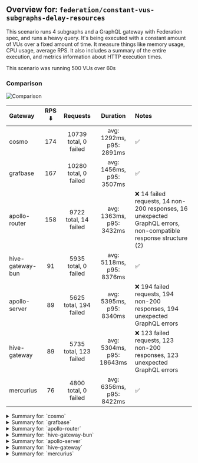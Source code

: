 ## Overview for: `federation/constant-vus-subgraphs-delay-resources`


This scenario runs 4 subgraphs and a GraphQL gateway with Federation spec, and runs a heavy query. It's being executed with a constant amount of VUs over a fixed amount of time. It measure things like memory usage, CPU usage, average RPS. It also includes a summary of the entire execution, and metrics information about HTTP execution times.


This scenario was running 500 VUs over 60s


### Comparison


<img src="https://imagedelivery.net/KYe9TScr4TldYHA48pczVg/2c241657-f56f-4044-6c28-37f63db5b600/public" alt="Comparison" />


| Gateway          | RPS ⬇️ |        Requests        |         Duration          | Notes                                                                                                           |
| :--------------- | :----: | :--------------------: | :-----------------------: | :-------------------------------------------------------------------------------------------------------------- |
| cosmo            |  174   | 10739 total, 0 failed  | avg: 1292ms, p95: 2891ms  | ✅                                                                                                               |
| grafbase         |  167   | 10280 total, 0 failed  | avg: 1456ms, p95: 3507ms  | ✅                                                                                                               |
| apollo-router    |  158   | 9722 total, 14 failed  | avg: 1363ms, p95: 3432ms  | ❌ 14 failed requests, 14 non-200 responses, 16 unexpected GraphQL errors, non-compatible response structure (2) |
| hive-gateway-bun |   91   |  5935 total, 0 failed  | avg: 5118ms, p95: 8376ms  | ✅                                                                                                               |
| apollo-server    |   89   | 5625 total, 194 failed | avg: 5395ms, p95: 8340ms  | ❌ 194 failed requests, 194 non-200 responses, 194 unexpected GraphQL errors                                     |
| hive-gateway     |   89   | 5735 total, 123 failed | avg: 5304ms, p95: 18643ms | ❌ 123 failed requests, 123 non-200 responses, 123 unexpected GraphQL errors                                     |
| mercurius        |   76   |  4800 total, 0 failed  | avg: 6356ms, p95: 8422ms  | ✅                                                                                                               |



<details>
  <summary>Summary for: `cosmo`</summary>

  **K6 Output**




```
     ✓ response code was 200
     ✓ no graphql errors
     ✓ valid response structure

     █ setup

     checks.........................: 100.00% ✓ 32157      ✗ 0    
     data_received..................: 943 MB  15 MB/s
     data_sent......................: 13 MB   207 kB/s
     http_req_blocked...............: avg=2.63ms   min=1.48µs  med=3.58µs   max=2.22s  p(90)=5.9µs    p(95)=172.26µs
     http_req_connecting............: avg=2.26ms   min=0s      med=0s       max=1.55s  p(90)=0s       p(95)=0s      
     http_req_duration..............: avg=1.29s    min=3.33ms  med=1.1s     max=7.54s  p(90)=2.25s    p(95)=2.89s   
       { expected_response:true }...: avg=1.29s    min=3.33ms  med=1.1s     max=7.54s  p(90)=2.25s    p(95)=2.89s   
     http_req_failed................: 0.00%   ✓ 0          ✗ 10739
     http_req_receiving.............: avg=271.08ms min=32.87µs med=83.56µs  max=6.94s  p(90)=1.04s    p(95)=1.82s   
     http_req_sending...............: avg=27.56ms  min=8.26µs  med=16.61µs  max=4.86s  p(90)=338.82µs p(95)=11.49ms 
     http_req_tls_handshaking.......: avg=0s       min=0s      med=0s       max=0s     p(90)=0s       p(95)=0s      
     http_req_waiting...............: avg=993.61ms min=3.15ms  med=953.27ms max=4.12s  p(90)=1.64s    p(95)=1.83s   
     http_reqs......................: 10739   174.150832/s
     iteration_duration.............: avg=2.81s    min=41.43ms med=2.44s    max=13.15s p(90)=5.24s    p(95)=6.36s   
     iterations.....................: 10719   173.826499/s
     vus............................: 326     min=326      max=500
     vus_max........................: 500     min=500      max=500
```


**Performance Overview**


<img src="https://imagedelivery.net/KYe9TScr4TldYHA48pczVg/e21d43c6-3498-4ce1-f89a-6a12ab344200/public" alt="Performance Overview" />


**Subgraphs Overview**


<img src="https://imagedelivery.net/KYe9TScr4TldYHA48pczVg/0f18af5b-cfb1-4118-ebda-62e0c7e35600/public" alt="Subgraphs Overview" />


**HTTP Overview**


<img src="https://imagedelivery.net/KYe9TScr4TldYHA48pczVg/c89a2a70-367d-464d-9a3d-aeee0dcfd100/public" alt="HTTP Overview" />


  </details>

<details>
  <summary>Summary for: `grafbase`</summary>

  **K6 Output**




```
     ✓ response code was 200
     ✓ no graphql errors
     ✓ valid response structure

     █ setup

     checks.........................: 100.00% ✓ 30780      ✗ 0    
     data_received..................: 903 MB  15 MB/s
     data_sent......................: 12 MB   198 kB/s
     http_req_blocked...............: avg=2.88ms   min=1.49µs  med=3.66µs  max=3.94s p(90)=5.96µs   p(95)=248.12µs
     http_req_connecting............: avg=1.74ms   min=0s      med=0s      max=2.43s p(90)=0s       p(95)=0s      
     http_req_duration..............: avg=1.45s    min=3.11ms  med=1.25s   max=7.95s p(90)=2.93s    p(95)=3.5s    
       { expected_response:true }...: avg=1.45s    min=3.11ms  med=1.25s   max=7.95s p(90)=2.93s    p(95)=3.5s    
     http_req_failed................: 0.00%   ✓ 0          ✗ 10280
     http_req_receiving.............: avg=338.48ms min=33.01µs med=88.23µs max=5.72s p(90)=1.25s    p(95)=1.97s   
     http_req_sending...............: avg=29.06ms  min=7.54µs  med=17.29µs max=5.51s p(90)=182.97µs p(95)=6.52ms  
     http_req_tls_handshaking.......: avg=0s       min=0s      med=0s      max=0s    p(90)=0s       p(95)=0s      
     http_req_waiting...............: avg=1.08s    min=3.04ms  med=1.01s   max=5.14s p(90)=1.97s    p(95)=2.44s   
     http_reqs......................: 10280   167.075394/s
     iteration_duration.............: avg=2.91s    min=26.2ms  med=2.5s    max=18.6s p(90)=5.63s    p(95)=6.85s   
     iterations.....................: 10260   166.750345/s
     vus............................: 239     min=239      max=500
     vus_max........................: 500     min=500      max=500
```


**Performance Overview**


<img src="https://imagedelivery.net/KYe9TScr4TldYHA48pczVg/d00f4f8c-cd44-46d7-c89d-5c4b77c6cc00/public" alt="Performance Overview" />


**Subgraphs Overview**


<img src="https://imagedelivery.net/KYe9TScr4TldYHA48pczVg/2c585f18-3141-45d9-1091-bdd5e340c500/public" alt="Subgraphs Overview" />


**HTTP Overview**


<img src="https://imagedelivery.net/KYe9TScr4TldYHA48pczVg/6d6d9e95-5712-476d-ba3e-a7d17a105600/public" alt="HTTP Overview" />


  </details>

<details>
  <summary>Summary for: `apollo-router`</summary>

  **K6 Output**




```
     ✗ response code was 200
      ↳  99% — ✓ 9688 / ✗ 14
     ✗ no graphql errors
      ↳  99% — ✓ 9686 / ✗ 16
     ✗ valid response structure
      ↳  99% — ✓ 9687 / ✗ 2

     █ setup

     checks.........................: 99.89% ✓ 29061     ✗ 32   
     data_received..................: 852 MB 14 MB/s
     data_sent......................: 12 MB  188 kB/s
     http_req_blocked...............: avg=8.6ms    min=1.62µs  med=3.76µs   max=3.7s   p(90)=6.29µs   p(95)=12.9ms 
     http_req_connecting............: avg=7.5ms    min=0s      med=0s       max=3.7s   p(90)=0s       p(95)=11.12ms
     http_req_duration..............: avg=1.36s    min=7.05ms  med=1.13s    max=7.43s  p(90)=2.68s    p(95)=3.43s  
       { expected_response:true }...: avg=1.36s    min=7.05ms  med=1.13s    max=7.43s  p(90)=2.68s    p(95)=3.43s  
     http_req_failed................: 0.14%  ✓ 14        ✗ 9708 
     http_req_receiving.............: avg=344.27ms min=0s      med=88.36µs  max=6.77s  p(90)=1.45s    p(95)=2.06s  
     http_req_sending...............: avg=37.64ms  min=7.65µs  med=17.87µs  max=5.16s  p(90)=322.23µs p(95)=20.54ms
     http_req_tls_handshaking.......: avg=0s       min=0s      med=0s       max=0s     p(90)=0s       p(95)=0s     
     http_req_waiting...............: avg=981.39ms min=6.97ms  med=886.14ms max=4.3s   p(90)=1.71s    p(95)=2.13s  
     http_reqs......................: 9722   158.16236/s
     iteration_duration.............: avg=3.06s    min=44.68ms med=2.74s    max=14.93s p(90)=5.8s     p(95)=6.79s  
     iterations.....................: 9702   157.83699/s
     vus............................: 168    min=168     max=500
     vus_max........................: 500    min=500     max=500
```


**Performance Overview**


<img src="https://imagedelivery.net/KYe9TScr4TldYHA48pczVg/11af5145-7c2a-4143-d5db-06cdbc6fe300/public" alt="Performance Overview" />


**Subgraphs Overview**


<img src="https://imagedelivery.net/KYe9TScr4TldYHA48pczVg/4222f6c8-b6f3-40c2-5678-6b25d2b7b800/public" alt="Subgraphs Overview" />


**HTTP Overview**


<img src="https://imagedelivery.net/KYe9TScr4TldYHA48pczVg/ae0177d9-b083-45d7-b8a6-6f5acf7cf600/public" alt="HTTP Overview" />


  </details>

<details>
  <summary>Summary for: `hive-gateway-bun`</summary>

  **K6 Output**




```
     ✓ response code was 200
     ✓ no graphql errors
     ✓ valid response structure

     █ setup

     checks.........................: 100.00% ✓ 17745     ✗ 0    
     data_received..................: 521 MB  8.0 MB/s
     data_sent......................: 7.0 MB  109 kB/s
     http_req_blocked...............: avg=1.17ms  min=1.78µs   med=4.22µs   max=307.07ms p(90)=12.11µs  p(95)=10.12ms 
     http_req_connecting............: avg=1.08ms  min=0s       med=0s       max=49.93ms  p(90)=0s       p(95)=9.83ms  
     http_req_duration..............: avg=5.11s   min=14.96ms  med=4.71s    max=11.15s   p(90)=7.72s    p(95)=8.37s   
       { expected_response:true }...: avg=5.11s   min=14.96ms  med=4.71s    max=11.15s   p(90)=7.72s    p(95)=8.37s   
     http_req_failed................: 0.00%   ✓ 0         ✗ 5935 
     http_req_receiving.............: avg=83.22ms min=41.49µs  med=108.35µs max=3.06s    p(90)=15.98ms  p(95)=575.44ms
     http_req_sending...............: avg=2.01ms  min=9.31µs   med=22.65µs  max=690.55ms p(90)=347.33µs p(95)=3.07ms  
     http_req_tls_handshaking.......: avg=0s      min=0s       med=0s       max=0s       p(90)=0s       p(95)=0s      
     http_req_waiting...............: avg=5.03s   min=14.71ms  med=4.67s    max=11.09s   p(90)=7.7s     p(95)=8.33s   
     http_reqs......................: 5935    91.46241/s
     iteration_duration.............: avg=5.29s   min=299.06ms med=4.83s    max=11.21s   p(90)=7.99s    p(95)=8.62s   
     iterations.....................: 5915    91.154197/s
     vus............................: 181     min=181     max=500
     vus_max........................: 500     min=500     max=500
```


**Performance Overview**


<img src="https://imagedelivery.net/KYe9TScr4TldYHA48pczVg/2aff7f03-3ded-4764-577d-4c3cd64b2200/public" alt="Performance Overview" />


**Subgraphs Overview**


<img src="https://imagedelivery.net/KYe9TScr4TldYHA48pczVg/06c61a87-f0f2-425c-e3a3-cf3e4d2fb400/public" alt="Subgraphs Overview" />


**HTTP Overview**


<img src="https://imagedelivery.net/KYe9TScr4TldYHA48pczVg/c1729e1a-1c1b-4c16-5f35-cd28d2a00600/public" alt="HTTP Overview" />


  </details>

<details>
  <summary>Summary for: `apollo-server`</summary>

  **K6 Output**




```
     ✗ response code was 200
      ↳  96% — ✓ 5411 / ✗ 194
     ✗ no graphql errors
      ↳  96% — ✓ 5411 / ✗ 194
     ✓ valid response structure

     █ setup

     checks.........................: 97.66% ✓ 16233     ✗ 388  
     data_received..................: 477 MB 7.6 MB/s
     data_sent......................: 6.7 MB 106 kB/s
     http_req_blocked...............: avg=4.28ms   min=1.44µs   med=2.95µs  max=108.89ms p(90)=11.56µs  p(95)=40.97ms 
     http_req_connecting............: avg=4.18ms   min=0s       med=0s      max=98.62ms  p(90)=0s       p(95)=40.43ms 
     http_req_duration..............: avg=5.39s    min=10.82ms  med=3.01s   max=1m0s     p(90)=3.65s    p(95)=8.33s   
       { expected_response:true }...: avg=3.44s    min=10.82ms  med=2.99s   max=59.48s   p(90)=3.45s    p(95)=4.15s   
     http_req_failed................: 3.44%  ✓ 194       ✗ 5431 
     http_req_receiving.............: avg=443.64µs min=0s       med=98.06µs max=184ms    p(90)=240.5µs  p(95)=535.19µs
     http_req_sending...............: avg=1.36ms   min=8.69µs   med=15.15µs max=41.76ms  p(90)=135.51µs p(95)=18.04ms 
     http_req_tls_handshaking.......: avg=0s       min=0s       med=0s      max=0s       p(90)=0s       p(95)=0s      
     http_req_waiting...............: avg=5.39s    min=10.74ms  med=3.01s   max=1m0s     p(90)=3.65s    p(95)=8.32s   
     http_reqs......................: 5625   89.119332/s
     iteration_duration.............: avg=5.44s    min=368.39ms med=3.03s   max=1m0s     p(90)=3.69s    p(95)=8.83s   
     iterations.....................: 5605   88.802464/s
     vus............................: 25     min=25      max=500
     vus_max........................: 500    min=500     max=500
```


**Performance Overview**


<img src="https://imagedelivery.net/KYe9TScr4TldYHA48pczVg/4a2285a0-7254-4501-7a29-76bfdad8a700/public" alt="Performance Overview" />


**Subgraphs Overview**


<img src="https://imagedelivery.net/KYe9TScr4TldYHA48pczVg/fe80f98f-eb09-46aa-e4b9-1e6428feb300/public" alt="Subgraphs Overview" />


**HTTP Overview**


<img src="https://imagedelivery.net/KYe9TScr4TldYHA48pczVg/db8a8613-fed5-42d3-10f0-d9a715f10800/public" alt="HTTP Overview" />


  </details>

<details>
  <summary>Summary for: `hive-gateway`</summary>

  **K6 Output**




```
     ✗ response code was 200
      ↳  97% — ✓ 5592 / ✗ 123
     ✗ no graphql errors
      ↳  97% — ✓ 5592 / ✗ 123
     ✓ valid response structure

     █ setup

     checks.........................: 98.55% ✓ 16776     ✗ 246  
     data_received..................: 493 MB 7.7 MB/s
     data_sent......................: 6.8 MB 106 kB/s
     http_req_blocked...............: avg=2.91ms  min=1.85µs   med=3.95µs  max=82.35ms  p(90)=12.81µs  p(95)=32.35ms
     http_req_connecting............: avg=2.85ms  min=0s       med=0s      max=82.32ms  p(90)=0s       p(95)=32.05ms
     http_req_duration..............: avg=5.3s    min=13.89ms  med=3.08s   max=1m0s     p(90)=4.92s    p(95)=18.64s 
       { expected_response:true }...: avg=4.1s    min=13.89ms  med=3.04s   max=59.85s   p(90)=4.53s    p(95)=6.22s  
     http_req_failed................: 2.14%  ✓ 123       ✗ 5612 
     http_req_receiving.............: avg=1.8ms   min=0s       med=87.36µs max=312.25ms p(90)=645.64µs p(95)=3.05ms 
     http_req_sending...............: avg=777.9µs min=8.21µs   med=20.71µs max=132.7ms  p(90)=428.38µs p(95)=3.16ms 
     http_req_tls_handshaking.......: avg=0s      min=0s       med=0s      max=0s       p(90)=0s       p(95)=0s     
     http_req_waiting...............: avg=5.3s    min=13.7ms   med=3.07s   max=1m0s     p(90)=4.92s    p(95)=18.63s 
     http_reqs......................: 5735   89.402296/s
     iteration_duration.............: avg=5.38s   min=351.04ms med=3.15s   max=1m0s     p(90)=5.03s    p(95)=18.78s 
     iterations.....................: 5715   89.090518/s
     vus............................: 43     min=43      max=500
     vus_max........................: 500    min=500     max=500
```


**Performance Overview**


<img src="https://imagedelivery.net/KYe9TScr4TldYHA48pczVg/d8dbe4dc-fcd5-4a78-649f-899ecb9ecb00/public" alt="Performance Overview" />


**Subgraphs Overview**


<img src="https://imagedelivery.net/KYe9TScr4TldYHA48pczVg/49c7d618-c682-4550-993a-d2febe199a00/public" alt="Subgraphs Overview" />


**HTTP Overview**


<img src="https://imagedelivery.net/KYe9TScr4TldYHA48pczVg/814d572d-6b9e-4fc9-16b2-efaf0a357200/public" alt="HTTP Overview" />


  </details>

<details>
  <summary>Summary for: `mercurius`</summary>

  **K6 Output**




```
     ✓ response code was 200
     ✓ no graphql errors
     ✓ valid response structure

     █ setup

     checks.........................: 100.00% ✓ 14340     ✗ 0    
     data_received..................: 421 MB  6.7 MB/s
     data_sent......................: 5.7 MB  91 kB/s
     http_req_blocked...............: avg=4.51ms  min=1.72µs   med=3.67µs  max=95.86ms p(90)=9.07ms   p(95)=40.93ms 
     http_req_connecting............: avg=4.4ms   min=0s       med=0s      max=91.66ms p(90)=8.66ms   p(95)=40.24ms 
     http_req_duration..............: avg=6.35s   min=11.42ms  med=6.3s    max=10.83s  p(90)=7.63s    p(95)=8.42s   
       { expected_response:true }...: avg=6.35s   min=11.42ms  med=6.3s    max=10.83s  p(90)=7.63s    p(95)=8.42s   
     http_req_failed................: 0.00%   ✓ 0         ✗ 4800 
     http_req_receiving.............: avg=15.87ms min=37.74µs  med=98.68µs max=1.22s   p(90)=263.16µs p(95)=727.03µs
     http_req_sending...............: avg=1.73ms  min=9.13µs   med=21.36µs max=42.69ms p(90)=201.97µs p(95)=22.46ms 
     http_req_tls_handshaking.......: avg=0s      min=0s       med=0s      max=0s      p(90)=0s       p(95)=0s      
     http_req_waiting...............: avg=6.33s   min=11.35ms  med=6.3s    max=10.83s  p(90)=7.63s    p(95)=8.42s   
     http_reqs......................: 4800    76.38269/s
     iteration_duration.............: avg=6.41s   min=438.97ms med=6.32s   max=10.85s  p(90)=7.65s    p(95)=8.44s   
     iterations.....................: 4780    76.064429/s
     vus............................: 271     min=271     max=500
     vus_max........................: 500     min=500     max=500
```


**Performance Overview**


<img src="https://imagedelivery.net/KYe9TScr4TldYHA48pczVg/1acb33cc-d9b3-496c-2251-a04dafa15200/public" alt="Performance Overview" />


**Subgraphs Overview**


<img src="https://imagedelivery.net/KYe9TScr4TldYHA48pczVg/f86b866e-5a51-44fe-9ab8-4df081cfa400/public" alt="Subgraphs Overview" />


**HTTP Overview**


<img src="https://imagedelivery.net/KYe9TScr4TldYHA48pczVg/1d51f6ba-ff10-48ea-8619-8815f7c4a600/public" alt="HTTP Overview" />


  </details>